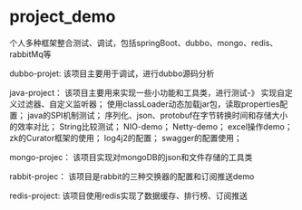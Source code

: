 # project_demo
个人多种框架整合测试、调试，包括springBoot、dubbo、mongo、redis、rabbitMq等

dubbo-projet:
该项目主要用于调试，进行dubbo源码分析

java-project：
该项目主要用来实现一些小功能和工具类，进行测试-》
实现自定义过滤器、自定义监听器；
使用classLoader动态加载jar包，读取properties配置；
java的SPI机制测试；
序列化、json、protobuf在字节转换时间和存储大小的效率对比；
String比较测试；
NIO-demo；
Netty-demo；
excel操作demo；
zk的Curator框架的使用；
log4j2的配置；
swagger的配置使用；


mongo-projec：
该项目实现对mongoDB的json和文件存储的工具类

rabbit-projec：
该项目是rabbit的三种交换器的配置和订阅推送demo

redis-project:
该项目使用redis实现了数据缓存、排行榜、订阅推送
